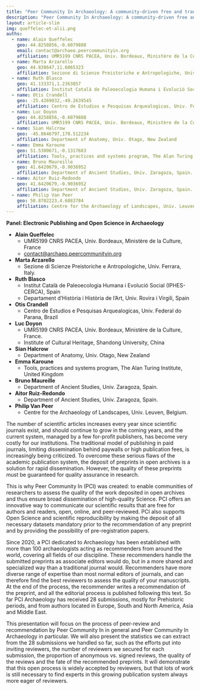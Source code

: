 ```yaml
---
title: "Peer Community In Archaeology: A community-driven free and transparent system for preprints peer-reviewing"
description: "Peer Community In Archaeology: A community-driven free and transparent system for preprints peer-reviewing"
layout: article-slim
img: queffelec-et-alii.png
auths:
  - name: Alain Queffelec
    geo: 44.8258856,-0.6079888
    email: contact@archaeo.peercommunityin.org
    affiliation: UMR5199 CNRS PACEA, Univ. Bordeaux, Ministère de la Culture, France
  - name: Marta Arzarello
    geo: 44.838647,11.6065323
    affiliation: Sezione di Scienze Preistoriche e Antropologiche, Univ. Ferrara, Italy.
  - name: Ruth Blasco
    geo: 41.133371,1.2363857
    affiliation: Institut Català de Paleoecologia Humana i Evolució Social (IPHES-CERCA), Spain; Departament d’Història i Història de l’Art, Univ. Rovira i Virgili, Spain
  - name: Otis Crandell
    geo: -25.4269032,-49.2639545
    affiliation: Centro de Estudios e Pesquisas Arquealogicas, Univ. Federal do Parana, Brazil
  - name: Luc Doyon
    geo: 44.8258856,-0.6079888
    affiliation: UMR5199 CNRS PACEA, Univ. Bordeaux, Ministère de la Culture, France; Institute of Cultural Heritage, Shandong University, China
  - name: Sian Halcrow
    geo: -45.8646797,170.512234
    affiliation: Department of Anatomy, Univ. Otago, New Zealand
  - name: Emma Karoune
    geo: 51.5300671,-0.1317683
    affiliation: Tools, practices and systems program, The Alan Turing Institute, United Kingdom 
  - name: Bruno Maureille
    geo: 41.6420679,-0.9036952
    affiliation: Department of Ancient Studies, Univ. Zaragoza, Spain.
  - name: Aitor Ruiz-Redondo
    geo: 41.6420679,-0.9036952
    affiliation: Department of Ancient Studies, Univ. Zaragoza, Spain.
  - name: Philip Van Peer
    geo: 50.8702223,4.6883784
    affiliation: Centre for the Archaeology of Landscapes, Univ. Leuven, Belgium
---
```


**Panel: Electronic Publishing and Open Science in Archaeology**

- **Alain Queffelec**
  - UMR5199 CNRS PACEA, Univ. Bordeaux, Ministère de la Culture, France
  - [contact@archaeo.peercommunityin.org](contact@archaeo.peercommunityin.org)
- **Marta Arzarello**
  - Sezione di Scienze Preistoriche e Antropologiche, Univ. Ferrara, Italy.
- **Ruth Blasco**
  - Institut Català de Paleoecologia Humana i Evolució Social (IPHES-CERCA), Spain
  - Departament d’Història i Història de l’Art, Univ. Rovira i Virgili, Spain
- **Otis Crandell**
  - Centro de Estudios e Pesquisas Arquealogicas, Univ. Federal do Parana, Brazil
- **Luc Doyon**
  - UMR5199 CNRS PACEA, Univ. Bordeaux, Ministère de la Culture, France.
  - Institute of Cultural Heritage, Shandong University, China
- **Sian Halcrow**
  - Department of Anatomy, Univ. Otago, New Zealand
- **Emma Karoune**
  - Tools, practices and systems program, The Alan Turing Institute, United Kingdom 
- **Bruno Maureille**
  - Department of Ancient Studies, Univ. Zaragoza, Spain.
- **Aitor Ruiz-Redondo**
  - Department of Ancient Studies, Univ. Zaragoza, Spain.
- **Philip Van Peer**
  - Centre for the Archaeology of Landscapes, Univ. Leuven, Belgium.
  
The number of scientific articles increases every year since scientific journals exist, and should continue to grow in the coming years, and the current system, managed by a few for-profit publishers, has become very costly for our institutions. The traditional model of publishing in paid journals, limiting dissemination behind paywalls or high publication fees, is increasingly being criticized. To overcome these serious flaws of the academic publication system, the deposit of preprints in open archives is a solution for rapid dissemination. However, the quality of these preprints must be guaranteed for quality assurance in research.

This is why Peer Community In (PCI) was created: to enable communities of researchers to assess the quality of the work deposited in open archives and thus ensure broad dissemination of high-quality Science. PCI offers an innovative way to communicate our scientific results that are free for authors and readers, open, online, and peer-reviewed. PCI also supports Open Science and scientific reproducibility by making the deposit of all necessary datasets mandatory prior to the recommendation of any preprint and by providing the possibility of pre-registration papers.

Since 2020, a PCI dedicated to Archaeology has been established with more than 100 archaeologists acting as recommenders from around the world, covering all fields of our discipline. These recommenders handle the submitted preprints as associate editors would do, but in a more shared and specialized way than a traditional journal would. Recommenders have more diverse range of expertise than most normal editors of journals, and can therefore find the best reviewers to assess the quality of your manuscripts. At the end of the process, the recommender writes a recommendation of the preprint, and all the editorial process is published following this text. So far PCI Archaeology has received 28 submissions, mostly for Prehistoric periods, and from authors located in Europe, South and North America, Asia and Middle East. 

This presentation will focus on the process of peer-review and recommendation by Peer Community In in general and Peer Community In Archaeology in particular. We will also present the statistics we can extract from the 28 submissions we handled so far, such as the efforts put into inviting reviewers, the number of reviewers we secured for each submission, the proportion of anonymous vs. signed reviews, the quality of the reviews and the fate of the recommended preprints. It will demonstrate that this open process is widely accepted by reviewers, but that lots of work is still necessary to find experts in this growing publication system always more eager of reviewers.
